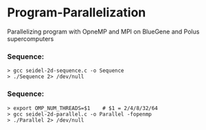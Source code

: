 # Program-Parallelization
Parallelizing program with OpneMP and MPI on BlueGene and Polus supercomputers  
### Sequence:
```
> gcc seidel-2d-sequence.c -o Sequence  
> ./Sequence 2> /dev/null 
```
### Sequence:
```
> export OMP_NUM_THREADS=$1    # $1 = 2/4/8/32/64  
> gcc seidel-2d-parallel.c -o Parallel -fopenmp  
> ./Parallel 2> /dev/null  
```
